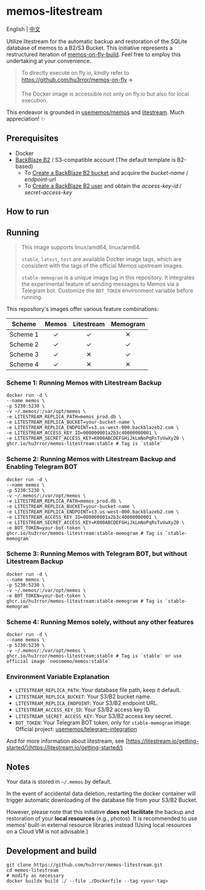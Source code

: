 # memos-litestream

English | [中文](README_zh-CN.md)

Utilize litestream for the automatic backup and restoration of the SQLite database of memos to a B2/S3 Bucket. This initiative represents a restructured iteration of [memos-on-fly-build](https://github.com/hu3rror/memos-on-fly-build). Feel free to employ this undertaking at your convenience.

> To directly execute on fly.io, kindly refer to https://github.com/hu3rror/memos-on-fly ✈️
>
> The Docker image is accessible not only on fly.io but also for local execution.

This endeavor is grounded in [usememos/memos](https://github.com/usememos/memos) and [litestream](https://github.com/benbjohnson/litestream). Much appreciation! ✨

## Prerequisites

- Docker
- [BackBlaze B2](https://www.backblaze.com/) / S3-compatible account (The default template is B2-based)
  - To [Create a BackBlaze B2 bucket](https://litestream.io/guides/backblaze/#create-a-bucket) and acquire the _bucket-name_ / _endpoint-url_
  - To [Create a BackBlaze B2 user](https://litestream.io/guides/backblaze/#create-a-user) and obtain the _access-key-id_ / _secret-access-key_

## How to run

## Running

> This image supports linux/amd64, linux/arm64.
>
> `stable`, `latest`, `test` are available Docker image tags, which are consistent with the tags of the official Memos upstream images.
>
> `stable-memogram` is a unique image tag in this repository. It integrates the experimental feature of sending messages to Memos via a Telegram bot. Customize the `BOT_TOKEN` environment variable before running.

This repository's images offer various feature combinations:

| Scheme | Memos | Litestream | Memogram |
| :---: | :---: | :---: | :---: |
| Scheme 1 | ✓ | ✓ | ✕ |
| Scheme 2 | ✓ | ✓ | ✓ |
| Scheme 3 | ✓ | ✕ | ✓ |
| Scheme 4 | ✓ | ✕ | ✕ |

### Scheme 1: Running Memos with Litestream Backup

```shell
docker run -d \
--name memos \
-p 5230:5230 \
-v ~/.memos/:/var/opt/memos \
-e LITESTREAM_REPLICA_PATH=memos_prod.db \
-e LITESTREAM_REPLICA_BUCKET=your-bucket-name \
-e LITESTREAM_REPLICA_ENDPOINT=s3.us-west-000.backblazeb2.com \
-e LITESTREAM_ACCESS_KEY_ID=000000001a2b3c40000000001 \
-e LITESTREAM_SECRET_ACCESS_KEY=K000ABCDEFGHiJkLmNoPqRsTuVwXyZ0 \
ghcr.io/hu3rror/memos-litestream:stable # Tag is `stable`
```

### Scheme 2: Running Memos with Litestream Backup and Enabling Telegram BOT

```shell
docker run -d \
--name memos \
-p 5230:5230 \
-v ~/.memos/:/var/opt/memos \
-e LITESTREAM_REPLICA_PATH=memos_prod.db \
-e LITESTREAM_REPLICA_BUCKET=your-bucket-name \
-e LITESTREAM_REPLICA_ENDPOINT=s3.us-west-000.backblazeb2.com \
-e LITESTREAM_ACCESS_KEY_ID=000000001a2b3c40000000001 \
-e LITESTREAM_SECRET_ACCESS_KEY=K000ABCDEFGHiJkLmNoPqRsTuVwXyZ0 \
-e BOT_TOKEN=your-bot-token \
ghcr.io/hu3rror/memos-litestream:stable-memogram # Tag is `stable-memogram`
```

### Scheme 3: Running Memos with Telegram BOT, but without Litestream Backup

```shell
docker run -d \
--name memos \
-p 5230:5230 \
-v ~/.memos/:/var/opt/memos \
-e BOT_TOKEN=your-bot-token \
ghcr.io/hu3rror/memos-litestream:stable-memogram # Tag is `stable-memogram`
```

### Scheme 4: Running Memos solely, without any other features

```shell
docker run -d \
--name memos \
-p 5230:5230 \
-v ~/.memos/:/var/opt/memos \
ghcr.io/hu3rror/memos-litestream:stable # Tag is `stable` or use official image `neosmemo/memos:stable`
```

### Environment Variable Explanation

- `LITESTREAM_REPLICA_PATH`: Your database file path, keep it default.
- `LITESTREAM_REPLICA_BUCKET`: Your S3/B2 bucket name.
- `LITESTREAM_REPLICA_ENDPOINT`: Your S3/B2 endpoint URL.
- `LITESTREAM_ACCESS_KEY_ID`: Your S3/B2 access key ID.
- `LITESTREAM_SECRET_ACCESS_KEY`: Your S3/B2 access key secret.
- `BOT_TOKEN`: Your Telegram BOT token, only for `stable-memogram` image. Official project: [usememos/telegram-integration](https://github.com/usememos/telegram-integration)

And for more information about litestream, see [https://litestream.io/getting-started/](https://litestream.io/getting-started/)

## Notes

Your data is stored in `~/.memos` by default.

In the event of accidental data deletion, restarting the docker container will trigger automatic downloading of the database file from your S3/B2 Bucket.

However, please note that this initiative **does not facilitate** the backup and restoration of your **local resources** (e.g., photos). It is recommended to use memos' built-in external resource libraries instead (Using local resources on a Cloud VM is not advisable.)

## Development and build

```shell
git clone https://github.com/hu3rror/memos-litestream.git
cd memos-litestream
# modify as necessary
docker buildx build ./ --file ./Dockerfile --tag <your-tag>
```
